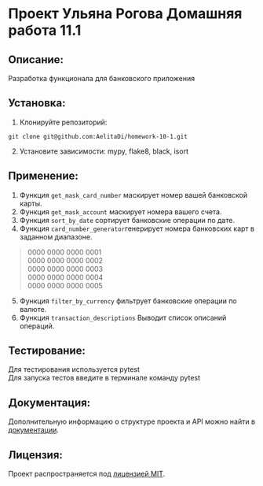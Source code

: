 # Проект Ульяна Рогова Домашняя работа 11.1

## Описание:

Разработка функционала для банковского приложения

## Установка:

1. Клонируйте репозиторий:
```
git clone git@github.com:AelitaDi/homework-10-1.git
```
2. Установите зависимости: mypy, flake8, black, isort

## Применение:

1. Функция `get_mask_card_number` маскирует номер вашей банковской карты.
2. Функция `get_mask_account` маскирует номера вашего счета.
3. Функция `sort_by_date` сортирует банковские операции по дате.
4. Функция `card_number_generator`генерирует номера банковских карт в заданном диапазоне.
>0000 0000 0000 0001  
0000 0000 0000 0002  
0000 0000 0000 0003  
0000 0000 0000 0004  
0000 0000 0000 0005
5. Функция `filter_by_currency` фильтрует банковские операции по валюте.
6. Функция `transaction_descriptions` Выводит список описаний операций.

## Тестирование:

Для тестирования используется pytest  
Для запуска тестов введите в терминале команду pytest

## Документация:

Дополнительную информацию о структуре проекта и API можно найти в [документации](docs/README.md).

## Лицензия:

Проект распространяется под [лицензией MIT](LICENSE).

